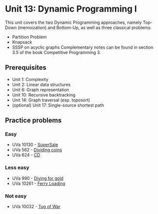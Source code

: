 # Unit 13: Dynamic Programming I
This unit covers the two Dynamic Programming approaches, namely Top-Down (memoization) and Bottom-Up, as well as three classical problems:
- Partition Problem
- Knapsack
- SSSP on acyclic graphs
Complementary notes can be found in section 3.5 of the book Competitive Programming 3.

## Prerequisites
- Unit 1: Complexity
- Unit 2: Linear data structures
- Unit 6: Graph representation
- Unit 10: Recursive backtracking
- Unit 14: Graph traversal (esp. toposort)
- (optional) Unit 17: Single-source shortest path

## Practice problems

### Easy

- UVa 10130 - [SuperSale](https://uva.onlinejudge.org/external/101/10130.pdf)
- UVa 562 - [Dividing coins](https://uva.onlinejudge.org/external/5/562.pdf)
- UVa 624 - [CD](https://uva.onlinejudge.org/external/6/624.pdf)

### Less easy

- UVa 990 - [Diving for gold](https://uva.onlinejudge.org/external/9/990.pdf)
- UVa 10261 - [Ferry Loading](https://uva.onlinejudge.org/external/102/10261.pdf)

### Not easy

- UVa 10032 - [Tug of War](https://uva.onlinejudge.org/external/100/10032.pdf)


